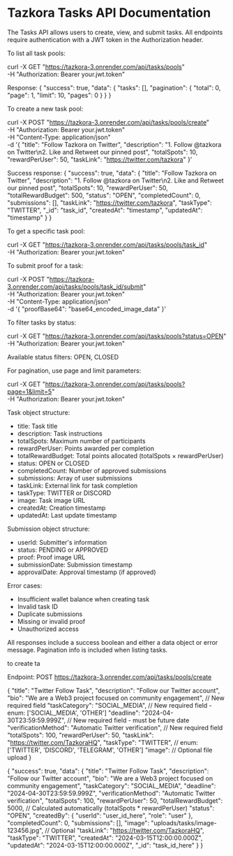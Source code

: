 # Tazkora Tasks API Documentation

The Tasks API allows users to create, view, and submit tasks. All endpoints require authentication with a JWT token in the Authorization header.

To list all task pools:

curl -X GET "https://tazkora-3.onrender.com/api/tasks/pools" \
-H "Authorization: Bearer your.jwt.token"

Response:
{
    "success": true,
    "data": {
        "tasks": [],
        "pagination": {
            "total": 0,
            "page": 1,
            "limit": 10,
            "pages": 0
        }
    }
}

To create a new task pool:

curl -X POST "https://tazkora-3.onrender.com/api/tasks/pools/create" \
-H "Authorization: Bearer your.jwt.token" \
-H "Content-Type: application/json" \
-d '{
    "title": "Follow Tazkora on Twitter",
    "description": "1. Follow @tazkora on Twitter\n2. Like and Retweet our pinned post",
    "totalSpots": 10,
    "rewardPerUser": 50,
    "taskLink": "https://twitter.com/tazkora"
}'

Success response:
{
    "success": true,
    "data": {
        "title": "Follow Tazkora on Twitter",
        "description": "1. Follow @tazkora on Twitter\n2. Like and Retweet our pinned post",
        "totalSpots": 10,
        "rewardPerUser": 50,
        "totalRewardBudget": 500,
        "status": "OPEN",
        "completedCount": 0,
        "submissions": [],
        "taskLink": "https://twitter.com/tazkora",
        "taskType": "TWITTER",
        "_id": "task_id",
        "createdAt": "timestamp",
        "updatedAt": "timestamp"
    }
}

To get a specific task pool:

curl -X GET "https://tazkora-3.onrender.com/api/tasks/pools/task_id" \
-H "Authorization: Bearer your.jwt.token"

To submit proof for a task:

curl -X POST "https://tazkora-3.onrender.com/api/tasks/pools/task_id/submit" \
-H "Authorization: Bearer your.jwt.token" \
-H "Content-Type: application/json" \
-d '{
    "proofBase64": "base64_encoded_image_data"
}'

To filter tasks by status:

curl -X GET "https://tazkora-3.onrender.com/api/tasks/pools?status=OPEN" \
-H "Authorization: Bearer your.jwt.token"

Available status filters: OPEN, CLOSED

For pagination, use page and limit parameters:

curl -X GET "https://tazkora-3.onrender.com/api/tasks/pools?page=1&limit=5" \
-H "Authorization: Bearer your.jwt.token"

Task object structure:
- title: Task title
- description: Task instructions
- totalSpots: Maximum number of participants
- rewardPerUser: Points awarded per completion
- totalRewardBudget: Total points allocated (totalSpots × rewardPerUser)
- status: OPEN or CLOSED
- completedCount: Number of approved submissions
- submissions: Array of user submissions
- taskLink: External link for task completion
- taskType: TWITTER or DISCORD
- image: Task image URL
- createdAt: Creation timestamp
- updatedAt: Last update timestamp

Submission object structure:
- userId: Submitter's information
- status: PENDING or APPROVED
- proof: Proof image URL
- submissionDate: Submission timestamp
- approvalDate: Approval timestamp (if approved)

Error cases:
- Insufficient wallet balance when creating task
- Invalid task ID
- Duplicate submissions
- Missing or invalid proof
- Unauthorized access

All responses include a success boolean and either a data object or error message. Pagination info is included when listing tasks. 

















to create ta 

Endpoint: POST https://tazkora-3.onrender.com/api/tasks/pools/create



{
  "title": "Twitter Follow Task",
  "description": "Follow our Twitter account",
  "bio": "We are a Web3 project focused on community engagement",  // New required field
  "taskCategory": "SOCIAL_MEDIA",  // New required field - enum: ['SOCIAL_MEDIA', 'OTHER']
  "deadline": "2024-04-30T23:59:59.999Z",  // New required field - must be future date
  "verificationMethod": "Automatic Twitter verification",  // New required field
  "totalSpots": 100,
  "rewardPerUser": 50,
  "taskLink": "https://twitter.com/TazkoraHQ",
  "taskType": "TWITTER",  // enum: ['TWITTER', 'DISCORD', 'TELEGRAM', 'OTHER']
  "image": <file>  // Optional file upload
}


{
  "success": true,
  "data": {
    "title": "Twitter Follow Task",
    "description": "Follow our Twitter account",
    "bio": "We are a Web3 project focused on community engagement",
    "taskCategory": "SOCIAL_MEDIA",
    "deadline": "2024-04-30T23:59:59.999Z",
    "verificationMethod": "Automatic Twitter verification",
    "totalSpots": 100,
    "rewardPerUser": 50,
    "totalRewardBudget": 5000,  // Calculated automatically (totalSpots * rewardPerUser)
    "status": "OPEN",
    "createdBy": {
      "userId": "user_id_here",
      "role": "user"
    },
    "completedCount": 0,
    "submissions": [],
    "image": "uploads/tasks/image-123456.jpg",  // Optional
    "taskLink": "https://twitter.com/TazkoraHQ",
    "taskType": "TWITTER",
    "createdAt": "2024-03-15T12:00:00.000Z",
    "updatedAt": "2024-03-15T12:00:00.000Z",
    "_id": "task_id_here"
  }
}